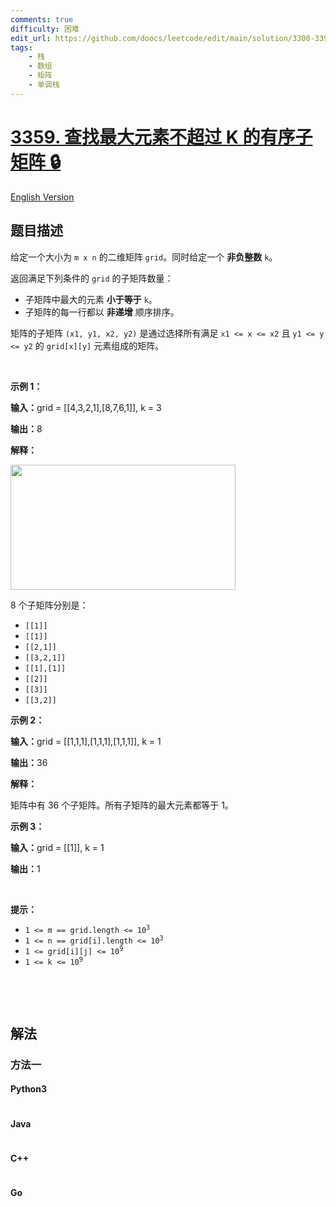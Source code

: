 ```yaml
---
comments: true
difficulty: 困难
edit_url: https://github.com/doocs/leetcode/edit/main/solution/3300-3399/3359.Find%20Sorted%20Submatrices%20With%20Maximum%20Element%20at%20Most%20K/README.md
tags:
    - 栈
    - 数组
    - 矩阵
    - 单调栈
---
```


<!-- problem:start -->

# [3359. 查找最大元素不超过 K 的有序子矩阵 🔒](https://leetcode.cn/problems/find-sorted-submatrices-with-maximum-element-at-most-k)

[English Version](/solution/3300-3399/3359.Find%20Sorted%20Submatrices%20With%20Maximum%20Element%20at%20Most%20K/README_EN.md)

## 题目描述

<!-- description:start -->

<p>给定一个大小为&nbsp;<code>m x n</code>&nbsp;的二维矩阵&nbsp;<code>grid</code>。同时给定一个 <strong>非负整数</strong>&nbsp;<code>k</code>。</p>

<p>返回满足下列条件的&nbsp;<code>grid</code>&nbsp;的子矩阵数量：</p>

<ul>
	<li>子矩阵中最大的元素 <b>小于等于</b>&nbsp;<code>k</code>。</li>
	<li>子矩阵的每一行都以 <strong>非递增</strong> 顺序排序。</li>
</ul>

<p>矩阵的子矩阵&nbsp;<code>(x1, y1, x2, y2)</code>&nbsp;是通过选择所有满足&nbsp;<code>x1 &lt;= x &lt;= x2</code>&nbsp;且&nbsp;<code>y1 &lt;= y &lt;= y2</code>&nbsp;的&nbsp;<code>grid[x][y]</code> 元素组成的矩阵。</p>

<p>&nbsp;</p>

<p><strong class="example">示例 1：</strong></p>

<div class="example-block">
<p><span class="example-io"><b>输入：</b>grid = [[4,3,2,1],[8,7,6,1]], k = 3</span></p>

<p><strong>输出：</strong><span class="example-io">8</span></p>

<p><strong>解释：</strong></p>

<p><strong><img alt="" src="https://fastly.jsdelivr.net/gh/doocs/leetcode@main/solution/3300-3399/3359.Find%20Sorted%20Submatrices%20With%20Maximum%20Element%20at%20Most%20K/images/mine.png" style="width: 360px; height: 200px;" /></strong></p>

<p>8 个子矩阵分别是：</p>

<ul>
	<li><code>[[1]]</code></li>
	<li><code>[[1]]</code></li>
	<li><code>[[2,1]]</code></li>
	<li><code>[[3,2,1]]</code></li>
	<li><code>[[1],[1]]</code></li>
	<li><code>[[2]]</code></li>
	<li><code>[[3]]</code></li>
	<li><code>[[3,2]]</code></li>
</ul>
</div>

<p><strong class="example">示例 2：</strong></p>

<div class="example-block">
<p><span class="example-io"><b>输入：</b>grid = [[1,1,1],[1,1,1],[1,1,1]], k = 1</span></p>

<p><span class="example-io"><b>输出：</b>36</span></p>

<p><strong>解释：</strong></p>

<p>矩阵中有 36 个子矩阵。所有子矩阵的最大元素都等于 1。</p>
</div>

<p><strong class="example">示例 3：</strong></p>

<div class="example-block">
<p><span class="example-io"><b>输入：</b>grid = [[1]], k = 1</span></p>

<p><span class="example-io"><b>输出：</b>1</span></p>
</div>

<p>&nbsp;</p>

<p><strong>提示：</strong></p>

<ul>
	<li><code>1 &lt;= m == grid.length &lt;= 10<sup>3</sup></code></li>
	<li><code>1 &lt;= n == grid[i].length &lt;= 10<sup>3</sup></code></li>
	<li><code>1 &lt;= grid[i][j] &lt;= 10<sup>9</sup></code></li>
	<li><code>1 &lt;= k &lt;= 10<sup>9</sup></code></li>
</ul>

<p>&nbsp;</p>
​​​​​​

<!-- description:end -->

## 解法

<!-- solution:start -->

### 方法一

<!-- tabs:start -->

#### Python3

```python

```

#### Java

```java

```

#### C++

```cpp

```

#### Go

```go

```

<!-- tabs:end -->

<!-- solution:end -->

<!-- problem:end -->
